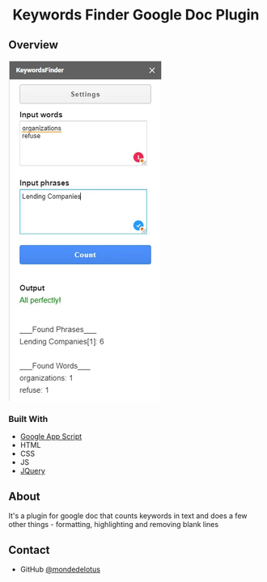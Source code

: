 <h1 align="center">Keywords Finder Google Doc Plugin</h1>

<!-- <h2><a href="https://mondedelotus.github.io/react-portfolio/">Demo</a></h2> -->

## Overview

![screenshot](https://github.com/mondedelotus/Keywords-finder-google-doc-plugin/blob/main/overview.webp)

### Built With

- [Google App Script](https://www.google.com/script/start/)
- HTML
- CSS
- JS
- [JQuery](https://jquery.com/)
  
## About

It's a plugin for google doc that counts keywords in text and does a few other things - formatting, highlighting and removing blank lines

## Contact

- GitHub [@mondedelotus](https://github.com/mondedelotus)
